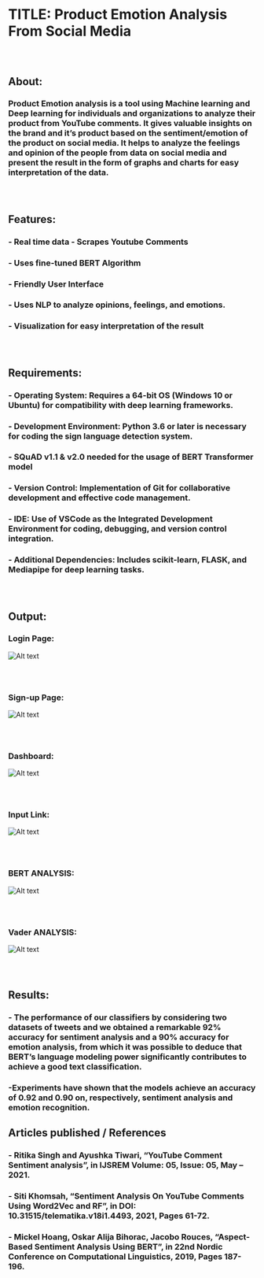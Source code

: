 # TITLE: Product Emotion Analysis From Social Media
### <br>
## About:
###   Product Emotion analysis is a tool using Machine learning and Deep learning for individuals and organizations to analyze their product from YouTube comments. It gives valuable insights on the brand and it’s product based on the sentiment/emotion of the product on social media. It helps to analyze the feelings and opinion of the people from data on social media and present the result in the form of graphs and charts for easy interpretation of the data.

### <br>
## Features:
###   - Real time data - Scrapes Youtube Comments
###   - Uses fine-tuned **BERT** Algorithm
###   - Friendly User Interface
###   - Uses NLP to analyze opinions, feelings, and emotions.
###   - Visualization for easy interpretation of the result
### <br>

## Requirements:
###   - Operating System: Requires a 64-bit OS (Windows 10 or Ubuntu) for compatibility with deep learning frameworks.
###   - Development Environment: Python 3.6 or later is necessary for coding the sign language detection system.
###   - SQuAD v1.1 & v2.0 needed for the usage of BERT Transformer model
###   - Version Control: Implementation of Git for collaborative development and effective code management.
###   - IDE: Use of VSCode as the Integrated Development Environment for coding, debugging, and version control integration.
###   - Additional Dependencies: Includes scikit-learn, FLASK, and Mediapipe for deep learning tasks.
### <br>

## Output:
<!--### Scraping Youtube comments:
![Alt text](/static/YT%20Emotion%20Analysis/Screenshot%202023-01-29%20171739.png) -->

### Login Page:
![Alt text](/static/YT%20Emotion%20Analysis/Screenshot%202023-01-26%20183543.png)
### <br>
### Sign-up Page:
![Alt text](/static/YT%20Emotion%20Analysis/Screenshot%202023-01-26%20183708.png)
### <br>
### Dashboard:
![Alt text](/static/YT%20Emotion%20Analysis/Screenshot%202023-01-26%20183738.png)
### <br>
### Input Link:
![Alt text](/static/YT%20Emotion%20Analysis/Screenshot%202023-01-29%20162115.png)
### <br>
### BERT ANALYSIS:
![Alt text](/static/YT%20Emotion%20Analysis/Screenshot%202023-01-29%20162624.png)
### <br>
### Vader ANALYSIS:
![Alt text](/static/YT%20Emotion%20Analysis/Screenshot%202023-01-29%20163944.png)

### <br>
## Results:
###   - The performance of our classifiers by considering two datasets of tweets and we obtained a remarkable 92% accuracy for sentiment analysis and a 90% accuracy for emotion analysis, from which it was possible to deduce that BERT’s language modeling power significantly contributes to achieve a good text classification.
###   -Experiments have shown that the models achieve an accuracy of 0.92 and 0.90 on, respectively, sentiment analysis and emotion recognition.

## Articles published / References
###  - Ritika Singh and Ayushka Tiwari, “YouTube Comment Sentiment analysis”, in IJSREM Volume: 05, Issue: 05, May – 2021.
###  - Siti Khomsah, “Sentiment Analysis On YouTube Comments Using Word2Vec and RF”, in DOI: 10.31515/telematika.v18i1.4493, 2021, Pages 61-72.
###  - Mickel Hoang, Oskar Alija Bihorac, Jacobo Rouces, “Aspect-Based Sentiment Analysis Using BERT”, in 22nd Nordic Conference on Computational Linguistics, 2019, Pages 187-196.
